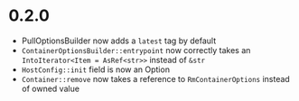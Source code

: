 # 0.2.0
* PullOptionsBuilder now adds a `latest` tag by default
* `ContainerOptionsBuilder::entrypoint` now correctly takes an `IntoIterator<Item = AsRef<str>>` instead of `&str`
* `HostConfig::init` field is now an Option
* `Container::remove` now takes a reference to `RmContainerOptions` instead of owned value
